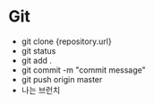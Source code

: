 # Git
- git clone {repository.url}
- git status
- git add .
- git commit -m "commit message"
- git push origin master
- 나는 브런치